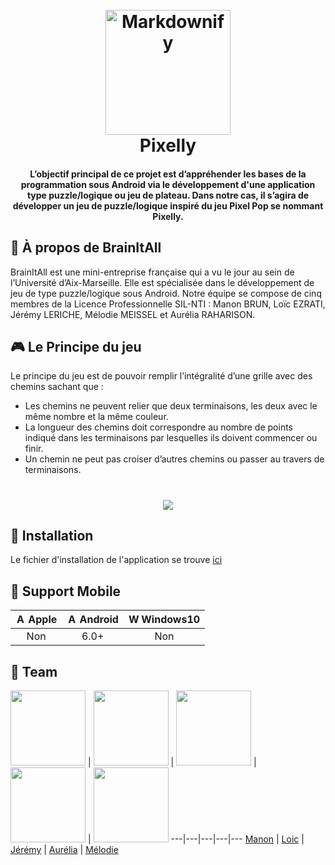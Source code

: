 <h1 align="center">
  <br>
  <a href="https://image.ibb.co/dsTEPH/Miniature.png"><img src="https://image.ibb.co/dsTEPH/Miniature.png" alt="Markdownify" width="200"></a>
  <br>
  Pixelly
  <br>
</h1>

<h4 align="center">L’objectif principal de ce projet est d’appréhender les bases de la programmation sous Android via le
développement d&#39;une application type puzzle/logique ou jeu de plateau. Dans notre cas, il s’agira de
développer un jeu de puzzle/logique inspiré du jeu Pixel Pop se nommant Pixelly.</h4>

## 💼 À propos de BrainItAll

BrainItAll est une mini-entreprise française qui a vu le jour au sein de l’Université d’Aix-Marseille. Elle est spécialisée dans le développement de jeu de type puzzle/logique sous Android. Notre équipe se compose de cinq membres de la Licence Professionnelle SIL-NTI : Manon BRUN, Loïc EZRATI, Jérémy LERICHE, Mélodie MEISSEL et Aurélia RAHARISON.

## 🎮 Le Principe du jeu
Le principe du jeu est de pouvoir remplir l’intégralité d’une grille avec des chemins sachant que :
* Les chemins ne peuvent relier que deux terminaisons, les deux avec le même nombre et la
même couleur.
* La longueur des chemins doit correspondre au nombre de points indiqué dans les
terminaisons par lesquelles ils doivent commencer ou finir.
* Un chemin ne peut pas croiser d’autres chemins ou passer au travers de terminaisons.
<h1 align="center"> <img src="https://image.prntscr.com/image/vrT2bmk3RPKmiV42mati4g.png" /></h1>

## 💾 Installation
Le fichier d'installation de l'application se trouve [ici](https://github.com/Jeje2201/Pixelly/raw/master/Document/applicationfinal/release/Pixelly.apk)

## 📱 Support Mobile
| <img src="https://www.apple.com/ac/structured-data/images/knowledge_graph_logo.png?201606271147" alt="Apple" width="16px" height="16px" /> Apple | <img src="https://upload.wikimedia.org/wikipedia/commons/thumb/d/d7/Android_robot.svg/2000px-Android_robot.svg.png" alt="Android" width="16px" height="16px" /> Android | <img src="http://cdn1.knowyourmobile.com/sites/knowyourmobilecom/files/styles/gallery_wide/public/Windows_logo_-_2012.png?itok=kmL-Qz99" alt="Windows10" width="16px" height="16px" /> Windows10 | 
| :---------: | :---------: | :---------: |
| Non | 6.0+ | Non | 

## 💛 Team

<img src="https://avatars3.githubusercontent.com/u/38455237?s=400&v=4"  width="120px" height="120px" /> | 
<img src="https://avatars3.githubusercontent.com/u/38454882?s=400&v=4"  width="120px" height="120px" /> |
<img src="https://avatars3.githubusercontent.com/u/19387127?s=460&v=4"  width="120px" height="120px" /> |
<img src="https://avatars2.githubusercontent.com/u/38455395?s=400&v=4"  width="120px" height="120px" /> |
<img src="https://avatars0.githubusercontent.com/u/38455141?s=460&v=4"  width="120px" height="120px" /> 
---|---|---|---|---
[Manon](https://github.com/Yukito13) | [Loic](https://github.com/lofit13) | [Jérémy](https://github.com/Jeje2201) | [Aurélia](https://github.com/aureliaR) | [Mélodie](https://github.com/smittina)
